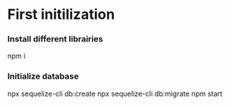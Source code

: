 # First initilization

### Install different librairies
npm i

### Initialize database
npx sequelize-cli db:create
npx sequelize-cli db:migrate
npm start